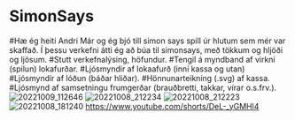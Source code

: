 # SimonSays
#Hæ ég heiti Andri Már og ég bjó till simon says spill úr hlutum sem mér var skaffað. Í þessu verkefni átti ég að búa til simonsays, með tökkum og hljöði og ljösum.
#Stutt verkefnalýsing, höfundur.
#Tengil á myndband af virkni (spilun) lokafurðar.
#Ljósmyndir af lokaafurð (inní kassa og utan)
#Ljósmyndir af lóðun (báðar hliðar).
#Hönnunarteikning (.svg) af kassa.
#Ljósmynd af samsetningu frumgerðar (brauðbretti, takkar, vírar o.s.frv.).
![20221009_112646](https://user-images.githubusercontent.com/111899397/194754567-c000f986-914a-48f5-946b-a686fc785b37.jpg)
![20221008_212234](https://user-images.githubusercontent.com/111899397/194754594-7b872888-94ac-42f0-98ef-1d02c6a88975.jpg)
![20221008_212223](https://user-images.githubusercontent.com/111899397/194754599-eb26d73d-53c0-44dc-8b89-aa2000e8f99a.jpg)
![20221008_181240](https://user-images.githubusercontent.com/111899397/194754603-d20900fd-67c1-4411-91ed-7a6fefd54c87.jpg)
https://www.youtube.com/shorts/DeL-_yGMHl4
